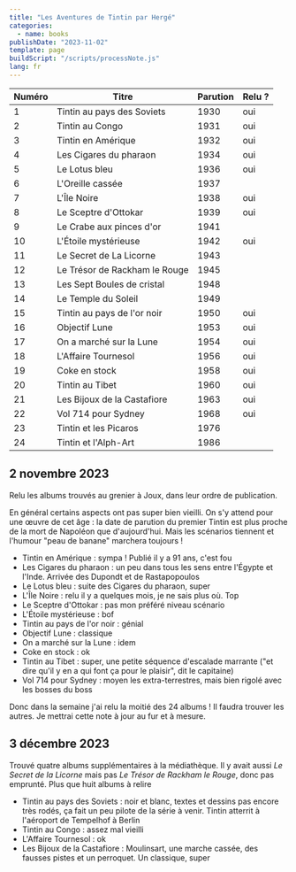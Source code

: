 ```yaml
---
title: "Les Aventures de Tintin par Hergé"
categories:
  - name: books
publishDate: "2023-11-02"
template: page
buildScript: "/scripts/processNote.js"
lang: fr
---
```


| Numéro | Titre                         | Parution | Relu ? |
| ------ | ----------------------------- | -------- | ------ |
| 1      | Tintin au pays des Soviets    | 1930     | oui    |
| 2      | Tintin au Congo               | 1931     | oui    |
| 3      | Tintin en Amérique            | 1932     | oui    |
| 4      | Les Cigares du pharaon        | 1934     | oui    |
| 5      | Le Lotus bleu                 | 1936     | oui    |
| 6      | L'Oreille cassée              | 1937     |        |
| 7      | L'Île Noire                   | 1938     | oui    |
| 8      | Le Sceptre d'Ottokar          | 1939     | oui    |
| 9      | Le Crabe aux pinces d'or      | 1941     |        |
| 10     | L'Étoile mystérieuse          | 1942     | oui    |
| 11     | Le Secret de La Licorne       | 1943     |        |
| 12     | Le Trésor de Rackham le Rouge | 1945     |        |
| 13     | Les Sept Boules de cristal    | 1948     |        |
| 14     | Le Temple du Soleil           | 1949     |        |
| 15     | Tintin au pays de l'or noir   | 1950     | oui    |
| 16     | Objectif Lune                 | 1953     | oui    |
| 17     | On a marché sur la Lune       | 1954     | oui    |
| 18     | L'Affaire Tournesol           | 1956     | oui    |
| 19     | Coke en stock                 | 1958     | oui    |
| 20     | Tintin au Tibet               | 1960     | oui    |
| 21     | Les Bijoux de la Castafiore   | 1963     | oui    |
| 22     | Vol 714 pour Sydney           | 1968     | oui    |
| 23     | Tintin et les Picaros         | 1976     |        |
| 24     | Tintin et l'Alph-Art          | 1986     |        |

## 2 novembre 2023

Relu les albums trouvés au grenier à Joux, dans leur ordre de publication.

En général certains aspects ont pas super bien vieilli. On s'y attend pour une œuvre de cet âge : la date de parution du premier Tintin est plus proche de la mort de Napoléon que d'aujourd'hui. Mais les scénarios tiennent et l'humour "peau de banane" marchera toujours !

- Tintin en Amérique : sympa ! Publié il y a 91 ans, c'est fou
- Les Cigares du pharaon : un peu dans tous les sens entre l'Égypte et l'Inde. Arrivée des Dupondt et de Rastapopoulos
- Le Lotus bleu : suite des Cigares du pharaon, super
- L'Île Noire : relu il y a quelques mois, je ne sais plus où. Top
- Le Sceptre d'Ottokar : pas mon préféré niveau scénario
- L'Étoile mystérieuse : bof
- Tintin au pays de l'or noir : génial
- Objectif Lune : classique
- On a marché sur la Lune : idem
- Coke en stock : ok
- Tintin au Tibet : super, une petite séquence d'escalade marrante ("et dire qu'il y en a qui font ça pour le plaisir", dit le capitaine)
- Vol 714 pour Sydney : moyen les extra-terrestres, mais bien rigolé avec les bosses du boss

Donc dans la semaine j'ai relu la moitié des 24 albums ! Il faudra trouver les autres. Je mettrai cette note à jour au fur et à mesure.

## 3 décembre 2023

Trouvé quatre albums supplémentaires à la médiathèque. Il y avait aussi _Le Secret de la Licorne_ mais pas _Le Trésor de Rackham le Rouge_, donc pas emprunté. Plus que huit albums à relire

- Tintin au pays des Soviets : noir et blanc, textes et dessins pas encore très rodés, ça fait un peu pilote de la série à venir. Tintin atterrit à l'aéroport de Tempelhof à Berlin
- Tintin au Congo : assez mal vieilli
- L'Affaire Tournesol : ok
- Les Bijoux de la Castafiore : Moulinsart, une marche cassée, des fausses pistes et un perroquet. Un classique, super
